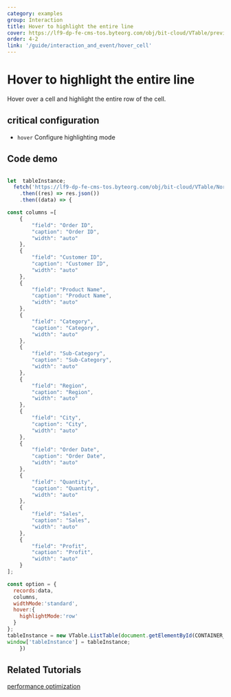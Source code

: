 ```yaml
---
category: examples
group: Interaction
title: Hover to highlight the entire line
cover: https://lf9-dp-fe-cms-tos.byteorg.com/obj/bit-cloud/VTable/preview/hover-row.png
order: 4-2
link: '/guide/interaction_and_event/hover_cell'
---
```


# Hover to highlight the entire line

Hover over a cell and highlight the entire row of the cell.

## critical configuration

*   `hover` Configure highlighting mode

## Code demo

```javascript livedemo template=vtable

let  tableInstance;
  fetch('https://lf9-dp-fe-cms-tos.byteorg.com/obj/bit-cloud/VTable/North_American_Superstore_data.json')
    .then((res) => res.json())
    .then((data) => {

const columns =[
    {
        "field": "Order ID",
        "caption": "Order ID",
        "width": "auto"
    },
    {
        "field": "Customer ID",
        "caption": "Customer ID",
        "width": "auto"
    },
    {
        "field": "Product Name",
        "caption": "Product Name",
        "width": "auto"
    },
    {
        "field": "Category",
        "caption": "Category",
        "width": "auto"
    },
    {
        "field": "Sub-Category",
        "caption": "Sub-Category",
        "width": "auto"
    },
    {
        "field": "Region",
        "caption": "Region",
        "width": "auto"
    },
    {
        "field": "City",
        "caption": "City",
        "width": "auto"
    },
    {
        "field": "Order Date",
        "caption": "Order Date",
        "width": "auto"
    },
    {
        "field": "Quantity",
        "caption": "Quantity",
        "width": "auto"
    },
    {
        "field": "Sales",
        "caption": "Sales",
        "width": "auto"
    },
    {
        "field": "Profit",
        "caption": "Profit",
        "width": "auto"
    }
];

const option = {
  records:data,
  columns,
  widthMode:'standard',
  hover:{
    highlightMode:'row'
  }
};
tableInstance = new VTable.ListTable(document.getElementById(CONTAINER_ID), option);
window['tableInstance'] = tableInstance;
    })
```

## Related Tutorials

[performance optimization](link)
